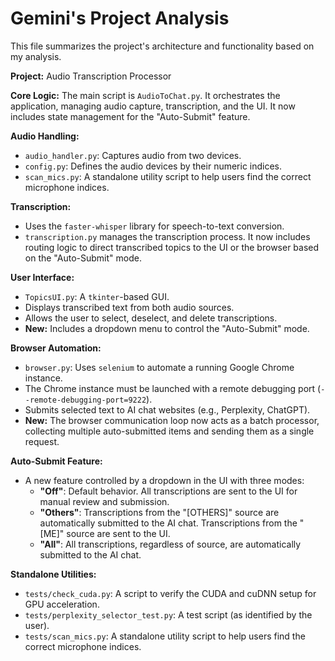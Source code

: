 # Gemini's Project Analysis

This file summarizes the project's architecture and functionality based on my analysis.

**Project:** Audio Transcription Processor

**Core Logic:** The main script is `AudioToChat.py`. It orchestrates the application, managing audio capture, transcription, and the UI. It now includes state management for the "Auto-Submit" feature.

**Audio Handling:**
- `audio_handler.py`: Captures audio from two devices.
- `config.py`: Defines the audio devices by their numeric indices.
- `scan_mics.py`: A standalone utility script to help users find the correct microphone indices.

**Transcription:**
- Uses the `faster-whisper` library for speech-to-text conversion.
- `transcription.py` manages the transcription process. It now includes routing logic to direct transcribed topics to the UI or the browser based on the "Auto-Submit" mode.

**User Interface:**
- `TopicsUI.py`: A `tkinter`-based GUI.
- Displays transcribed text from both audio sources.
- Allows the user to select, deselect, and delete transcriptions.
- **New:** Includes a dropdown menu to control the "Auto-Submit" mode.

**Browser Automation:**
- `browser.py`: Uses `selenium` to automate a running Google Chrome instance.
- The Chrome instance must be launched with a remote debugging port (`--remote-debugging-port=9222`).
- Submits selected text to AI chat websites (e.g., Perplexity, ChatGPT).
- **New:** The browser communication loop now acts as a batch processor, collecting multiple auto-submitted items and sending them as a single request.

**Auto-Submit Feature:**
- A new feature controlled by a dropdown in the UI with three modes:
  - **"Off"**: Default behavior. All transcriptions are sent to the UI for manual review and submission.
  - **"Others"**: Transcriptions from the "[OTHERS]" source are automatically submitted to the AI chat. Transcriptions from the "[ME]" source are sent to the UI.
  - **"All"**: All transcriptions, regardless of source, are automatically submitted to the AI chat.

**Standalone Utilities:**
- `tests/check_cuda.py`: A script to verify the CUDA and cuDNN setup for GPU acceleration.
- `tests/perplexity_selector_test.py`: A test script (as identified by the user).
- `tests/scan_mics.py`: A standalone utility script to help users find the correct microphone indices.